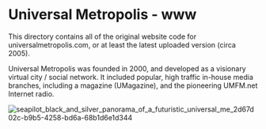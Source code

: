 # Universal Metropolis - www
This directory contains all of the original website code for universalmetropolis.com, or at least the latest uploaded version (circa 2005).

Universal Metropolis was founded in 2000, and developed as a visionary virtual city / social network. It included popular, high traffic in-house media branches, including a magazine (UMagazine), and the pioneering UMFM.net Internet radio.

![seapilot_black_and_silver_panorama_of_a_futuristic_universal_me_2d67d02c-b9b5-4258-bd6a-68b1d6e1d344](https://github.com/motherdomains/universal-metropolis/assets/41924928/ed36daa5-ec62-4098-a4ba-e0246162757b)

